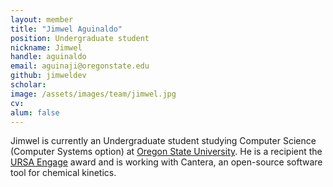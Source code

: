 ```yaml
---
layout: member
title: "Jimwel Aguinaldo"
position: Undergraduate student
nickname: Jimwel
handle: aguinaldo
email: aguinaji@oregonstate.edu
github: jimweldev
scholar:
image: /assets/images/team/jimwel.jpg
cv:
alum: false
---
```


Jimwel is currently an Undergraduate student studying Computer Science (Computer Systems option) at [Oregon State University]. He is a recipient the [URSA Engage] award and is working with Cantera, an open-source software tool for chemical kinetics.

[Oregon State University]: http://oregonstate.edu/
[School of Mechanical, Industrial, and Manufacturing Engineering]: http://mime.oregonstate.edu
[URSA Engage]: http://undergraduate.oregonstate.edu/research/funding-opportunities/ursa-engage

